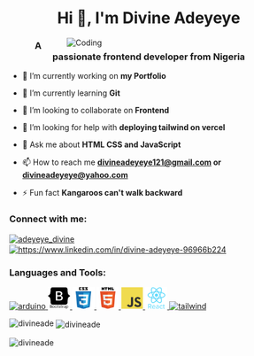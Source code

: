 <h1 align="center">Hi 👋, I'm Divine Adeyeye</h1>
<img align="right" alt="Coding" width="400" src="https://cdn.dribbble.com/users/1162077/screenshots/3848914/programmer.gif">
<h3 align="center">A passionate frontend developer from Nigeria</h3>

- 🔭 I’m currently working on **my Portfolio**

- 🌱 I’m currently learning **Git**

- 👯 I’m looking to collaborate on **Frontend**

- 🤝 I’m looking for help with **deploying tailwind on vercel**

- 💬 Ask me about **HTML CSS and JavaScript**

- 📫 How to reach me **divineadeyeye121@gmail.com or divineadeyeye@yahoo.com**

- ⚡ Fun fact **Kangaroos can't walk backward**


<h3 align="left">Connect with me:</h3>
<p align="left">
<a href="https://twitter.com/adeyeye_divine" target="blank"><img align="center" src="https://raw.githubusercontent.com/rahuldkjain/github-profile-readme-generator/master/src/images/icons/Social/twitter.svg" alt="adeyeye_divine" height="30" width="40" /></a>
<a href="https://linkedin.com/in/https://www.linkedin.com/in/divine-adeyeye-96966b224" target="blank"><img align="center" src="https://raw.githubusercontent.com/rahuldkjain/github-profile-readme-generator/master/src/images/icons/Social/linked-in-alt.svg" alt="https://www.linkedin.com/in/divine-adeyeye-96966b224" height="30" width="40" /></a>
</p>

<h3 align="left">Languages and Tools:</h3>
<p align="left"> <a href="https://www.arduino.cc/" target="_blank" rel="noreferrer"> <img src="https://cdn.worldvectorlogo.com/logos/arduino-1.svg" alt="arduino" width="40" height="40"/> </a> <a href="https://getbootstrap.com" target="_blank" rel="noreferrer"> <img src="https://raw.githubusercontent.com/devicons/devicon/master/icons/bootstrap/bootstrap-plain-wordmark.svg" alt="bootstrap" width="40" height="40"/> </a> <a href="https://www.w3schools.com/css/" target="_blank" rel="noreferrer"> <img src="https://raw.githubusercontent.com/devicons/devicon/master/icons/css3/css3-original-wordmark.svg" alt="css3" width="40" height="40"/> </a> <a href="https://www.w3.org/html/" target="_blank" rel="noreferrer"> <img src="https://raw.githubusercontent.com/devicons/devicon/master/icons/html5/html5-original-wordmark.svg" alt="html5" width="40" height="40"/> </a> <a href="https://developer.mozilla.org/en-US/docs/Web/JavaScript" target="_blank" rel="noreferrer"> <img src="https://raw.githubusercontent.com/devicons/devicon/master/icons/javascript/javascript-original.svg" alt="javascript" width="40" height="40"/> </a> <a href="https://reactjs.org/" target="_blank" rel="noreferrer"> <img src="https://raw.githubusercontent.com/devicons/devicon/master/icons/react/react-original-wordmark.svg" alt="react" width="40" height="40"/> </a> <a href="https://tailwindcss.com/" target="_blank" rel="noreferrer"> <img src="https://www.vectorlogo.zone/logos/tailwindcss/tailwindcss-icon.svg" alt="tailwind" width="40" height="40"/> </a> </p>

<p><img align="left" src="https://github-readme-stats.vercel.app/api/top-langs?username=divineade&show_icons=true&locale=en&layout=compact" alt="divineade" /></p>

<p>&nbsp;<img align="center" src="https://github-readme-stats.vercel.app/api?username=divineade&show_icons=true&locale=en" alt="divineade" /></p>

<p><img align="center" src="https://github-readme-streak-stats.herokuapp.com/?user=divineade&" alt="divineade" /></p>

